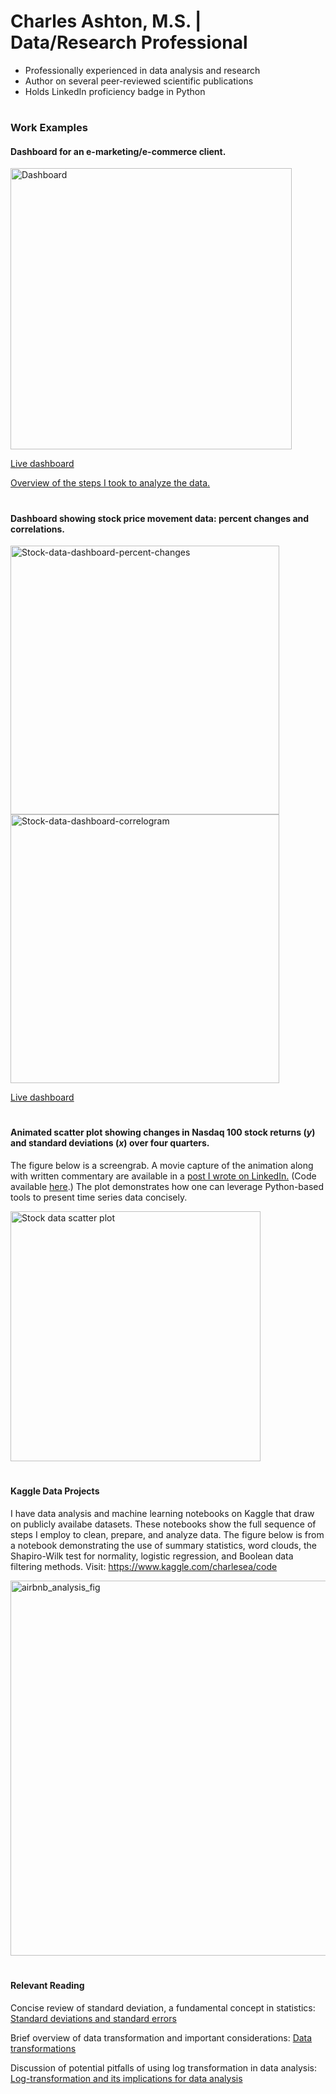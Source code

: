 # Charles Ashton, M.S. | Data/Research Professional

- Professionally experienced in data analysis and research
- Author on several peer-reviewed scientific publications
- Holds LinkedIn proficiency badge in Python
#
### Work Examples

#### Dashboard for an e-marketing/e-commerce client.

<img width="450" alt="Dashboard" src="https://user-images.githubusercontent.com/93352455/229388397-4e00e2d0-2815-4665-9431-48ebf4f59297.png">

[Live dashboard](https://order-data-analysis-dashboard.onrender.com/)

[Overview of the steps I took to analyze the data.](/sales-data-analysis.md)

#

#### Dashboard showing stock price movement data: percent changes and correlations.

<img width="430" alt="Stock-data-dashboard-percent-changes" src="https://github.com/user-attachments/assets/343b6650-46d1-4cdc-95cd-1ea9f8bfe382">

<img width="430" alt="Stock-data-dashboard-correlogram" src="https://github.com/user-attachments/assets/68002d04-374d-486d-a528-588b980393e4">

[Live dashboard](https://stock-data-dashboard-charles.streamlit.app/)

#

#### Animated scatter plot showing changes in Nasdaq 100 stock returns (*y*) and standard deviations (*x*) over four quarters.

The figure below is a screengrab. A movie capture of the animation along with written commentary are available in a [post I wrote on LinkedIn.](https://www.linkedin.com/posts/charles-ashton-ms_python-dataanalysis-stocks-activity-7049775343758413824-svK2?utm_source=share&utm_medium=member_desktop) (Code available [here](/animated_scatter_plot/Ndaq-100-animtd-scatter.ipynb).) The plot demonstrates how one can leverage Python-based tools to present time series data concisely.

<img width="400" alt="Stock data scatter plot" src="https://user-images.githubusercontent.com/93352455/231935365-b39915ee-3d1c-48d3-8af3-2fb526f1c65b.png">

#

#### Kaggle Data Projects

I have data analysis and machine learning notebooks on Kaggle that draw on publicly availabe datasets. These notebooks show the full sequence of steps I employ to clean, prepare, and analyze data. The figure below is from a notebook demonstrating the use of summary statistics, word clouds, the Shapiro-Wilk test for normality, logistic regression, and Boolean data filtering methods. Visit: https://www.kaggle.com/charlesea/code

<img width="600" alt="airbnb_analysis_fig" src="https://github.com/Charles1A/Charles1A.github.io/assets/93352455/9b848bc7-7f5b-4590-bea3-ed0aeb96ae30">

#

#### Relevant Reading

Concise review of standard deviation, a fundamental concept in statistics: [Standard deviations and standard errors](https://pubmed.ncbi.nlm.nih.gov/16223828/)

Brief overview of data transformation and important considerations: [Data transformations](https://www.biostathandbook.com/transformation.html)

Discussion of potential pitfalls of using log transformation in data analysis: [Log-transformation and its implications for data analysis](https://www.ncbi.nlm.nih.gov/pmc/articles/PMC4120293/)
